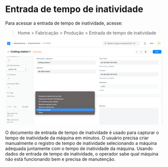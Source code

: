 # Entrada de tempo de inatividade



Para acessar a entrada de tempo de inatividade, acesse:


> Home > Fabricação > Produção > Entrada de tempo de inatividade


![Previsão de produção](/files/downtime-entry.png)


O documento de entrada de tempo de inatividade é usado para capturar o tempo de inatividade da máquina em minutos. O usuário precisa criar manualmente o registro de tempo de inatividade selecionando a máquina adequada juntamente com o tempo de inatividade da máquina. Usando dados de entrada de tempo de inatividade, o operador sabe qual máquina não está funcionando bem e precisa de manutenção.



